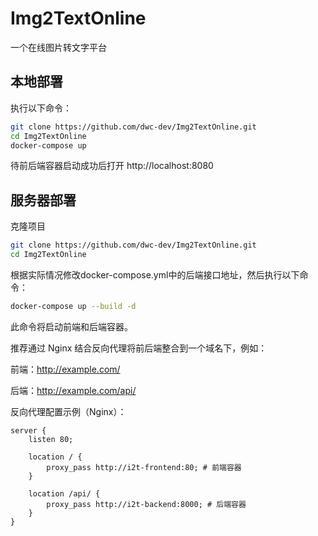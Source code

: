 # Img2TextOnline
一个在线图片转文字平台

## 本地部署
执行以下命令：
```bash
git clone https://github.com/dwc-dev/Img2TextOnline.git
cd Img2TextOnline
docker-compose up
```
待前后端容器启动成功后打开 http://localhost:8080

## 服务器部署

克隆项目
```bash
git clone https://github.com/dwc-dev/Img2TextOnline.git
cd Img2TextOnline
```

根据实际情况修改docker-compose.yml中的后端接口地址，然后执行以下命令：
```bash
docker-compose up --build -d
```
此命令将启动前端和后端容器。

推荐通过 Nginx 结合反向代理将前后端整合到一个域名下，例如：

前端：http://example.com/

后端：http://example.com/api/

反向代理配置示例（Nginx）：
```nginx
server {
    listen 80;
    
    location / {
        proxy_pass http://i2t-frontend:80; # 前端容器
    }

    location /api/ {
        proxy_pass http://i2t-backend:8000; # 后端容器
    }
}
```
